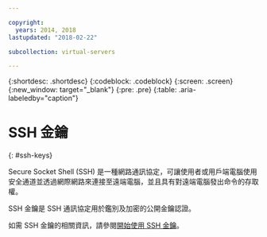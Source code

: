 ```yaml
---

copyright:
  years: 2014, 2018
lastupdated: "2018-02-22"

subcollection: virtual-servers

---
```


{:shortdesc: .shortdesc}
{:codeblock: .codeblock}
{:screen: .screen}
{:new_window: target="_blank"}
{:pre: .pre}
{:table: .aria-labeledby="caption"}

# SSH 金鑰
{: #ssh-keys}

Secure Socket Shell (SSH) 是一種網路通訊協定，可讓使用者或用戶端電腦使用安全通道並透過網際網路來連接至遠端電腦，並且具有對遠端電腦發出命令的存取權。

SSH 金鑰是 SSH 通訊協定用於鑑別及加密的公開金鑰認證。

如需 SSH 金鑰的相關資訊，請參閱[開始使用 SSH 金鑰](/docs/infrastructure/ssh-keys?topic=ssh-keys-getting-started-tutorial)。
